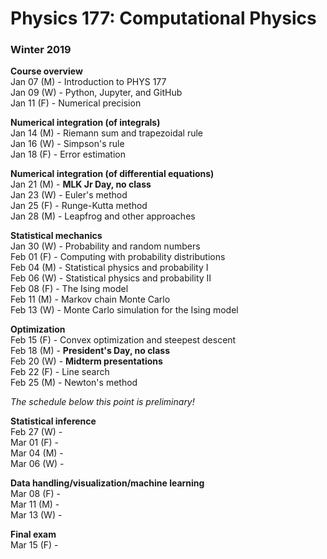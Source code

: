 # Physics 177: Computational Physics
### Winter 2019

**Course overview**  
Jan 07 (M) - Introduction to PHYS 177  
Jan 09 (W) - Python, Jupyter, and GitHub  
Jan 11 (F) - Numerical precision  

**Numerical integration (of integrals)**  
Jan 14 (M) - Riemann sum and trapezoidal rule  
Jan 16 (W) - Simpson's rule  
Jan 18 (F) - Error estimation  

**Numerical integration (of differential equations)**  
Jan 21 (M) - **MLK Jr Day, no class**  
Jan 23 (W) - Euler's method  
Jan 25 (F) - Runge-Kutta method  
Jan 28 (M) - Leapfrog and other approaches  

**Statistical mechanics**  
Jan 30 (W) - Probability and random numbers  
Feb 01 (F) - Computing with probability distributions  
Feb 04 (M) - Statistical physics and probability I   
Feb 06 (W) - Statistical physics and probability II  
Feb 08 (F) - The Ising model  
Feb 11 (M) - Markov chain Monte Carlo  
Feb 13 (W) - Monte Carlo simulation for the Ising model  

**Optimization**  
Feb 15 (F) - Convex optimization and steepest descent  
Feb 18 (M) - **President's Day, no class**  
Feb 20 (W) - **Midterm presentations**  
Feb 22 (F) - Line search  
Feb 25 (M) - Newton's method  

*The schedule below this point is preliminary!*  

**Statistical inference**  
Feb 27 (W) -  
Mar 01 (F) -  
Mar 04 (M) -  
Mar 06 (W) -  

**Data handling/visualization/machine learning**  
Mar 08 (F) -  
Mar 11 (M) -  
Mar 13 (W) -  

**Final exam**  
Mar 15 (F) -  
